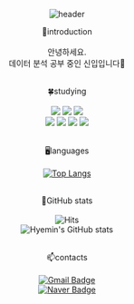 <div align=center>
  
  ![header](https://capsule-render.vercel.app/api?type=waving&color=CCCCFF&height=240&section=header&text=Hello!%20I'm%20Hyemin%20Park&fontSize=65&fontColor=99CCFF&animation=fadeIn)
  
  🌸introduction<br>
  <br>
  안녕하세요.<br>
  데이터 분석 공부 중인 신입입니다🥰
  <br>
  <br>

  🍀studying<br>
  <br>
  <img src="https://img.shields.io/badge/Python-3776AB?style=flat&logo=Python&logoColor=white"/>
  <img src="https://img.shields.io/badge/pandas-150458?style=flat&logo=pandas&logoColor=white"/>
  <img src="https://img.shields.io/badge/NumPy-013243?style=flat&logo=NumPy&logoColor=white"/><br>
  <img src="https://img.shields.io/badge/TensorFlow-FF6F00?style=flat&logo=TensorFlow&logoColor=white"/>
  <img src="https://img.shields.io/badge/Keras-D00000?style=flat&logo=Keras&logoColor=white"/>
  <img src="https://img.shields.io/badge/OpenCV-5C3EE8?style=flat&logo=OpenCV&logoColor=white"/>
  <img src="https://img.shields.io/badge/GitHub-181717?style=flat&logo=GitHub&logoColor=white"/>
  <br>
  <br>
  
  🖥️languages<br>
  <br>
  [![Top Langs](https://github-readme-stats.vercel.app/api/top-langs/?username=hmp96&langs_count=8)](https://github.com/hmp96/github-readme-stats)
  <br>
  <br>
  
<!--   🖱️baekjoon<br>
  <br>
  [![Solved.ac Profile](http://mazassumnida.wtf/api/generate_badge?boj=hyeminp0429)](https://solved.ac/hyeminp0429)
  <br>
  <br> -->
  
  🌠GitHub stats<br>
  <br>
  ![Hits](https://hits.seeyoufarm.com/api/count/incr/badge.svg?url=https%3A%2F%2Fgithub.com%2Fhmp96&count_bg=%23FFDAC7&title_bg=%23FFADAD&icon=&icon_color=%23E7E7E7&title=hits&edge_flat=false)
  <br>
  ![Hyemin's GitHub stats](https://github-readme-stats.vercel.app/api?username=hmp96&show_icons=true&theme=buefy)
  <br>
  <br>
  
  📫contacts<br>
  <br>
  [![Gmail Badge](https://img.shields.io/badge/Gmail-d14836?style=flat-square&logo=Gmail&logoColor=white&link=mailto:hyeminp0429@gmail.com)](mailto:hyeminp0429@gmail.com)<br>
  [![Naver Badge](https://img.shields.io/badge/Naver-03C75A?style=flat-square&logo=Naver&logoColor=white&link=mailto:hyeminp0429@naver.com)](mailto:hyeminp0429@naver.com)
  
</div>
